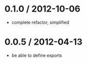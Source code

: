 
0.1.0 / 2012-10-06 
==================

  * complete refactor, simplified

0.0.5 / 2012-04-13 
==================

  * be able to define exports
